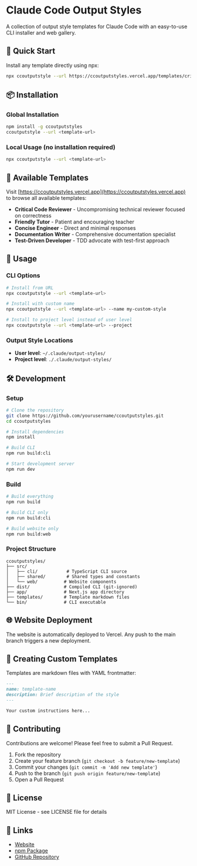 # Claude Code Output Styles

A collection of output style templates for Claude Code with an easy-to-use CLI installer and web gallery.

## 🚀 Quick Start

Install any template directly using npx:

```bash
npx ccoutputstyle --url https://ccoutputstyles.vercel.app/templates/critical-code-reviewer
```

## 📦 Installation

### Global Installation

```bash
npm install -g ccoutputstyles
ccoutputstyle --url <template-url>
```

### Local Usage (no installation required)

```bash
npx ccoutputstyle --url <template-url>
```

## 🎨 Available Templates

Visit [https://ccoutputstyles.vercel.app](https://ccoutputstyles.vercel.app) to browse all available templates:

- **Critical Code Reviewer** - Uncompromising technical reviewer focused on correctness
- **Friendly Tutor** - Patient and encouraging teacher
- **Concise Engineer** - Direct and minimal responses
- **Documentation Writer** - Comprehensive documentation specialist
- **Test-Driven Developer** - TDD advocate with test-first approach

## 📖 Usage

### CLI Options

```bash
# Install from URL
npx ccoutputstyle --url <template-url>

# Install with custom name
npx ccoutputstyle --url <template-url> --name my-custom-style

# Install to project level instead of user level
npx ccoutputstyle --url <template-url> --project
```

### Output Style Locations

- **User level**: `~/.claude/output-styles/`
- **Project level**: `./.claude/output-styles/`

## 🛠️ Development

### Setup

```bash
# Clone the repository
git clone https://github.com/yourusername/ccoutputstyles.git
cd ccoutputstyles

# Install dependencies
npm install

# Build CLI
npm run build:cli

# Start development server
npm run dev
```

### Build

```bash
# Build everything
npm run build

# Build CLI only
npm run build:cli

# Build website only
npm run build:web
```

### Project Structure

```
ccoutputstyles/
├── src/
│   ├── cli/           # TypeScript CLI source
│   ├── shared/        # Shared types and constants
│   └── web/          # Website components
├── dist/             # Compiled CLI (git-ignored)
├── app/              # Next.js app directory
├── templates/        # Template markdown files
└── bin/              # CLI executable
```

## 🌐 Website Deployment

The website is automatically deployed to Vercel. Any push to the main branch triggers a new deployment.

## 📝 Creating Custom Templates

Templates are markdown files with YAML frontmatter:

```markdown
---
name: template-name
description: Brief description of the style
---

Your custom instructions here...
```

## 🤝 Contributing

Contributions are welcome! Please feel free to submit a Pull Request.

1. Fork the repository
2. Create your feature branch (`git checkout -b feature/new-template`)
3. Commit your changes (`git commit -m 'Add new template'`)
4. Push to the branch (`git push origin feature/new-template`)
5. Open a Pull Request

## 📄 License

MIT License - see LICENSE file for details

## 🔗 Links

- [Website](https://ccoutputstyles.vercel.app)
- [npm Package](https://www.npmjs.com/package/ccoutputstyles)
- [GitHub Repository](https://github.com/yourusername/ccoutputstyles)